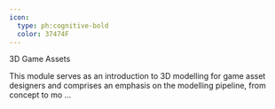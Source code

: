 ```yaml
---
icon:
  type: ph:cognitive-bold
  color: 37474F
---
```

3D Game Assets

This module serves as an introduction to 3D modelling for game asset designers and comprises an emphasis on the modelling pipeline, from concept to mo ... 
